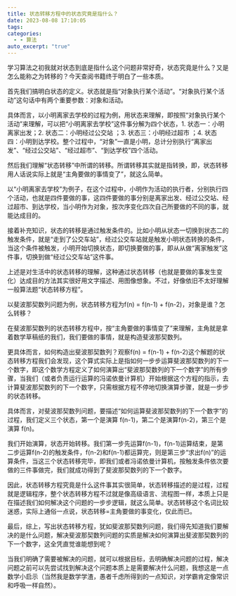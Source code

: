 ```yaml
---
title: 状态转移方程中的状态究竟是指什么？
date: 2023-08-08 17:10:05
tags: 
categories:
  - - 算法
auto_excerpt: "true"
---
```

学习算法之初我就对状态到底是指什么这个问题非常好奇，状态究竟是什么？又是怎么能称之为转移的？今天查阅书籍终于明白了一些本质。

首先我们搞明白状态的定义。状态就是指“对象执行某个活动”。“对象执行某个活动”这句话中有两个重要参数：对象和活动。

具体而言，以小明离家去学校的过程为例，用状态来理解，即按照“对象执行某个活动”来理解，可以把“小明离家去学校”这件事分解为四个状态，1. 状态一：小明离家出发；2. 状态二：小明经过公交站  ；3. 状态三：小明经过超市  ；4. 状态四：小明到达学校。整个过程中，“对象”一直是小明，总计分别执行“离家出发”、“经过公交站”、“经过超市”、“到达学校”四个活动。

然后我们理解“状态转移”中所谓的转移。所谓转移其实就是指转换，即，状态转移用人话说实际上就是“主角要做的事情变了”，就这么简单。

以“小明离家去学校”为例子，在这个过程中，小明作为活动的执行者，分别执行四个活动，也就是四件要做的事，这四件要做的事分别是离家出发、经过公交站、经过超市、到达学校，当小明作为对象，按次序变化四次自己所要做的不同的事，就能达成目的。

接着补充知识，状态的转移是通过触发条件的。比如小明从状态一切换到状态二的触发条件，就是“走到了公交车站”，经过公交车站就是触发小明状态转换的条件，当这个条件被触发，小明开始切换状态，即切换要做的事，即从从做“离家触发”这件事，切换到做“经过公交车站”这件事。

上述是对生活中的状态转移的理解，这种通过状态转移（也就是要做的事发生变化）达成目的方法其实很好用文字描述、用图像想象。不过，好像依旧不太好理解一般算法题“状态转移方程”。

以斐波那契数列问题为例，状态转移方程为f(n) = f(n-1) + f(n-2)，对象是谁？怎么转移？

在斐波那契数列的状态转移方程中，按“主角要做的事情变了”来理解，主角就是拿着数学草稿纸的我们，我们要做的事情，就是构造斐波那契数列。

更具体而言，如何构造出斐波那契数列？观察f(n) = f(n-1) + f(n-2)这个解题的状态转移方程我们会发现，这个算式实际上是指如何一步步运算斐波那契数列的下一个数字，即这个数学方程定义了如何演算出“斐波那契数列的下一个数字”的所有步骤，当我们（或者负责运行运算的冯诺依曼计算机）开始根据这个方程的指示，去计算斐波那契数列的下一个数字，只需根据方程不停地切换演算步骤，就是一步步的状态转移。

具体而言，对斐波那契数列问题，要描述“如何运算斐波那契数列的下一个数字”的过程，我们定义三个状态，第一个是演算 f(n-1)，第二个是演算f(n-2)，第三个是演算 f(n)。

我们开始演算，状态开始转移。我们第一步先运算f(n-1)，f(n-1)运算结束，是第二步运算f(n-2)的触发条件，f(n-2)和f(n-1)都运算完，则是第三步“求出f(n)”的运算条件，当这三个状态转移完毕，即我们或者冯诺依曼计算机，按触发条件依次要做的三件事做完，我们就成功得到了斐波那契数列的下一个数字。

因此，状态转移方程究竟是什么这件事其实很简单，状态转移描述的是过程，过程就是逻辑程序，整个状态转移方程不过就是像高级语言、流程图一样，本质上只是在描述我们如何解决这个问题的一步步逻辑，就这么简单。状态转移这个名词比较迷惑，实际上通俗一点说，状态转移=主角要做的事变化，仅此而已。

最后，综上，写出状态转移方程，犹如斐波那契数列问题，我们得先知道我们要解决的是什么问题，解决斐波那契数列问题的实质是解决如何演算出斐波那契数列的下一个数字，这全凭直觉谁能想到呢？

当我们明确了需要被解决的问题，就可以根据目标，去明确解决问题的过程，解决问题之前可以先尝试找到解决这个问题本质上是需要解决什么问题，我想这是一点数学小启示（当然我是数学学渣，愚者千虑所得到的一点知识，对学霸肯定像常识和呼吸一样自然）。